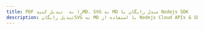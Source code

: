 ---title: PDF را به  تبدیل کنیدMD، SVG به MD مبدل رایگان یا Nodejs SDKdescription: تبدیل رایگانSVG به MD با استفاده از Nodejs Cloud APIs & SDK همچنین اسناد PDF را در Cloud ایجاد، ویرایش و رندر کنید.---